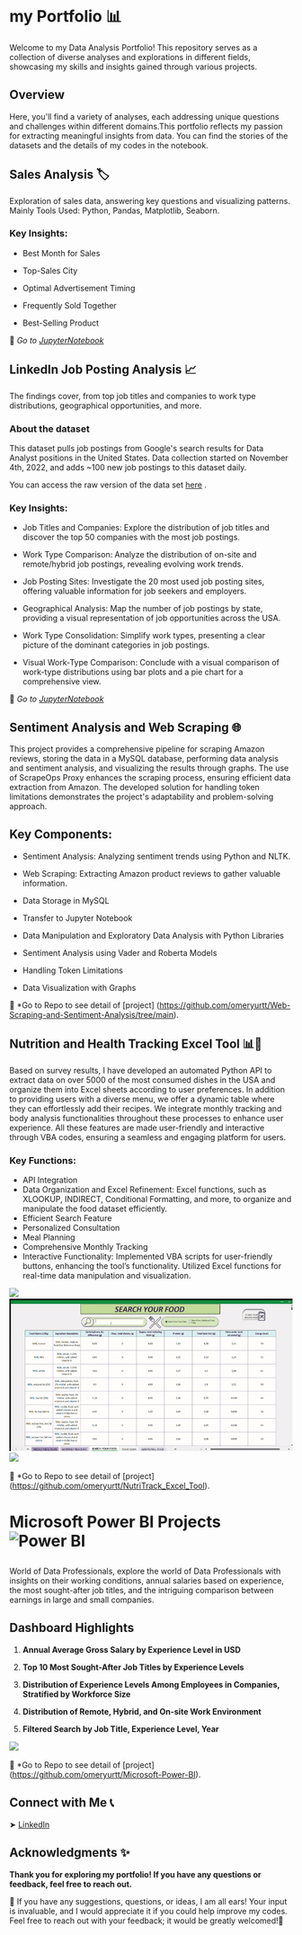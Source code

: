 # my Portfolio 📊
Welcome to my Data Analysis Portfolio! This repository serves as a collection of diverse analyses and explorations in different fields, showcasing my skills and insights gained through various projects.

## Overview
Here, you'll find a variety of analyses, each addressing unique questions and challenges within different domains.This portfolio reflects my passion for extracting meaningful insights from data. You can find the stories of the datasets and the details of my codes in the notebook.

## Sales Analysis 🏷️
Exploration of sales data, answering key questions and visualizing patterns.
Mainly Tools Used: Python, Pandas, Matplotlib, Seaborn.

### Key Insights: 
- Best Month for Sales

- Top-Sales City

- Optimal Advertisement Timing

- Frequently Sold Together

- Best-Selling Product
  
🔗 *Go to [JupyterNotebook](2-Project-Sales-Analysis/sales-analysis.ipynb)*

  
## LinkedIn Job Posting Analysis 📈

The findings cover, from top job titles and companies to work type distributions, geographical opportunities, and more.

### About the dataset
This dataset pulls job postings from Google's search results for Data Analyst positions in the United States.
Data collection started on November 4th, 2022, and adds ~100 new job postings to this dataset daily.

You can access the raw version of the data set [here](https://www.kaggle.com/datasets/lukebarousse/data-analyst-job-postings-google-search) . 

### Key Insights:

- Job Titles and Companies: Explore the distribution of job titles and discover the top 50 companies with the most job postings.

- Work Type Comparison: Analyze the distribution of on-site and remote/hybrid job postings, revealing evolving work trends.

- Job Posting Sites: Investigate the 20 most used job posting sites, offering valuable information for job seekers and employers.

- Geographical Analysis: Map the number of job postings by state, providing a visual representation of job opportunities across the USA.

- Work Type Consolidation: Simplify work types, presenting a clear picture of the dominant categories in job postings.

- Visual Work-Type Comparison: Conclude with a visual comparison of work-type distributions using bar plots and a pie chart for a comprehensive view.

🔗 *Go to [JupyterNotebook](1-Project-Job-Analysis/job-analysis.ipynb)*

## Sentiment Analysis and Web Scraping 🌐

This project provides a comprehensive pipeline for scraping Amazon reviews, storing the data in a MySQL database, performing data analysis and sentiment analysis, and visualizing the results through graphs. The use of ScrapeOps Proxy enhances the scraping process, ensuring efficient data extraction from Amazon. The developed solution for handling token limitations demonstrates the project's adaptability and problem-solving approach.

## Key Components:

-	Sentiment Analysis: Analyzing sentiment trends using Python and NLTK.

-	Web Scraping: Extracting Amazon product reviews to gather valuable information.

- Data Storage in MySQL

- Transfer to Jupyter Notebook

- Data Manipulation and Exploratory Data Analysis with Python Libraries

- Sentiment Analysis using Vader and Roberta Models

- Handling Token Limitations

- Data Visualization with Graphs

🔗 *Go to Repo to see detail of [project] (https://github.com/omeryurtt/Web-Scraping-and-Sentiment-Analysis/tree/main).

## Nutrition and Health Tracking Excel Tool 📊🍕

Based on survey results, I have developed an automated Python API to extract data on over 5000 of the most consumed dishes in the USA and organize them into Excel sheets according to user preferences. In addition to providing users with a diverse menu, we offer a dynamic table where they can effortlessly add their recipes. We integrate monthly tracking and body analysis functionalities throughout these processes to enhance user experience. All these features are made user-friendly and interactive through VBA codes, ensuring a seamless and engaging platform for users.

### Key Functions:
-  API Integration
-  Data Organization and Excel Refinement: Excel functions, such as XLOOKUP, INDIRECT, Conditional Formatting, and more, to organize and manipulate the food dataset efficiently.
-  Efficient Search Feature
-  Personalized Consultation
-  Meal Planning
-  Comprehensive Monthly Tracking
-  Interactive Functionality: Implemented VBA scripts for user-friendly buttons, enhancing the tool’s functionality. Utilized Excel functions for real-time data manipulation and visualization.

  
![](https://github.com/omeryurtt/NutriTrack_Excel_Tool/blob/main/Gif/ezgif.com-video-to-gif%20(3).gif)
![](https://github.com/omeryurtt/NutriTrack_Excel_Tool/blob/main/Gif/search.gif)
![](https://github.com/omeryurtt/NutriTrack_Excel_Tool/blob/main/Gif/ezgif.com-video-to-gif%20(2).gif)

🔗 *Go to Repo to see detail of [project] (https://github.com/omeryurtt/NutriTrack_Excel_Tool).


# <p align="left">  Microsoft Power BI Projects <img src="https://profilinator.rishav.dev/skills-assets/powerbi.png" width="36" height="36" alt="Power BI" />  </p>

World of Data Professionals, explore the world of Data Professionals with insights on their working conditions, annual salaries based on experience, the most sought-after job titles, and the intriguing comparison between earnings in large and small companies.

## Dashboard Highlights

1. **Annual Average Gross Salary by Experience Level in USD**

2. **Top 10 Most Sought-After Job Titles by Experience Levels**

3. **Distribution of Experience Levels Among Employees in Companies, Stratified by Workforce Size**

4. **Distribution of Remote, Hybrid, and On-site Work Environment**
   
5. **Filtered Search by Job Title, Experience Level, Year**

![](Projects/World-of-Data-Professionals/ezgif.com-video-to-gif-converter.gif)

🔗 *Go to Repo to see detail of [project] (https://github.com/omeryurtt/Microsoft-Power-BI).


## Connect with Me 📞
➤ [LinkedIn](https://www.linkedin.com/in/omer-yurt/)

## Acknowledgments ✨
**Thank you for exploring my portfolio! If you have any questions or feedback, feel free to reach out.**












  
 📢 If you have any suggestions, questions, or ideas, I am all ears! Your input is invaluable, and I would appreciate it if you could help improve my codes. Feel free to reach out with your feedback; it would be greatly welcomed!🧐
